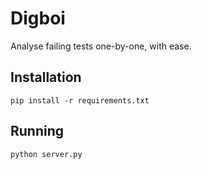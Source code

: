 # Digboi

Analyse failing tests one-by-one, with ease.

## Installation

```
pip install -r requirements.txt
```

## Running

```
python server.py
```
